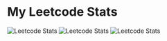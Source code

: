 # My Leetcode Stats

![Leetcode Stats](https://leetcard.jacoblin.cool/davidkaler3698?animation=true)
![Leetcode Stats](https://leetcard.jacoblin.cool/davidkaler3698?ext=heatmap)
![Leetcode Stats](https://leetcard.jacoblin.cool/hide=ranking)

